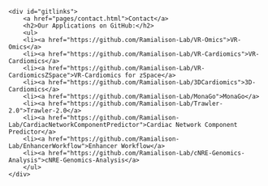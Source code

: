     <div id="gitlinks">
        <a href="pages/contact.html">Contact</a>
        <h2>Our Applications on GitHub:</h2>
        <ul>
        <li><a href="https://github.com/Ramialison-Lab/VR-Omics">VR-Omics</a>
        <li><a href="https://github.com/Ramialison-Lab/VR-Cardiomics">VR-Cardiomics</a>    
        <li><a href="https://github.com/Ramialison-Lab/VR-CardiomicsZSpace">VR-Cardiomics for zSpace</a>
        <li><a href="https://github.com/Ramialison-Lab/3DCardiomics">3D-Cardiomics</a>
        <li><a href="https://github.com/Ramialison-Lab/MonaGo">MonaGo</a>
        <li><a href="https://github.com/Ramialison-Lab/Trawler-2.0">Trawler-2.0</a>
        <li><a href="https://github.com/Ramialison-Lab/CardiacNetworkComponentPredictor">Cardiac Network Component Predictor</a>
        <li><a href="https://github.com/Ramialison-Lab/EnhancerWorkflow">Enhancer Workflow</a>    
        <li><a href="https://github.com/Ramialison-Lab/cNRE-Genomics-Analysis">cNRE-Genomics-Analysis</a>
        </ul>
    </div>